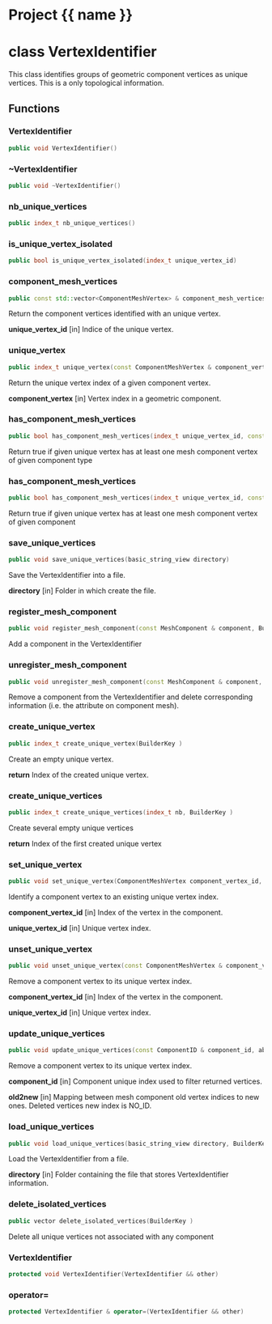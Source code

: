 <script setup>
import {useRoute} from 'vitepress'
const {path} = useRoute()
const tokens = path.split('/')
const words = tokens[2].split('-');
for (let i = 0; i < words.length; i++) {
    words[i] = words[i].charAt(0).toUpperCase() + words[i].slice(1);
    words[i] = words[i].replace('geode', 'Geode')
}
const name = words.join('-');
</script>
# Project {{ name }}

# class VertexIdentifier


 This class identifies groups of geometric component vertices as unique vertices. This is a only topological information.



## Functions

### VertexIdentifier

```cpp
public void VertexIdentifier()
```


### ~VertexIdentifier

```cpp
public void ~VertexIdentifier()
```


### nb_unique_vertices

```cpp
public index_t nb_unique_vertices()
```


### is_unique_vertex_isolated

```cpp
public bool is_unique_vertex_isolated(index_t unique_vertex_id)
```


### component_mesh_vertices

```cpp
public const std::vector<ComponentMeshVertex> & component_mesh_vertices(index_t unique_vertex_id)
```


 Return the component vertices identified with an unique vertex.

**unique_vertex_id** [in] Indice of the unique vertex.

### unique_vertex

```cpp
public index_t unique_vertex(const ComponentMeshVertex & component_vertex)
```


 Return the unique vertex index of a given component vertex.

**component_vertex** [in] Vertex index in a geometric component.

### has_component_mesh_vertices

```cpp
public bool has_component_mesh_vertices(index_t unique_vertex_id, const ComponentType & type)
```


 Return true if given unique vertex has at least one mesh component vertex of given component type

### has_component_mesh_vertices

```cpp
public bool has_component_mesh_vertices(index_t unique_vertex_id, const uuid & component_id)
```


 Return true if given unique vertex has at least one mesh component vertex of given component

### save_unique_vertices

```cpp
public void save_unique_vertices(basic_string_view directory)
```


 Save the VertexIdentifier into a file.

**directory** [in] Folder in which create the file.

### register_mesh_component

```cpp
public void register_mesh_component(const MeshComponent & component, BuilderKey )
```


 Add a component in the VertexIdentifier

### unregister_mesh_component

```cpp
public void unregister_mesh_component(const MeshComponent & component, BuilderKey )
```


 Remove a component from the VertexIdentifier and delete corresponding information (i.e. the attribute on component mesh).

### create_unique_vertex

```cpp
public index_t create_unique_vertex(BuilderKey )
```


 Create an empty unique vertex.

**return** Index of the created unique vertex.

### create_unique_vertices

```cpp
public index_t create_unique_vertices(index_t nb, BuilderKey )
```


 Create several empty unique vertices

**return** Index of the first created unique vertex

### set_unique_vertex

```cpp
public void set_unique_vertex(ComponentMeshVertex component_vertex_id, index_t unique_vertex_id, BuilderKey )
```


 Identify a component vertex to an existing unique vertex index.

**component_vertex_id** [in] Index of the vertex in the component.

**unique_vertex_id** [in] Unique vertex index.

### unset_unique_vertex

```cpp
public void unset_unique_vertex(const ComponentMeshVertex & component_vertex_id, index_t unique_vertex_id, BuilderKey )
```


 Remove a component vertex to its unique vertex index.

**component_vertex_id** [in] Index of the vertex in the component.

**unique_vertex_id** [in] Unique vertex index.

### update_unique_vertices

```cpp
public void update_unique_vertices(const ComponentID & component_id, absl::Span<const index_t> old2new, BuilderKey )
```


 Remove a component vertex to its unique vertex index.

**component_id** [in] Component unique index used to filter returned vertices.

**old2new** [in] Mapping between mesh component old vertex indices to new ones. Deleted vertices new index is NO_ID.

### load_unique_vertices

```cpp
public void load_unique_vertices(basic_string_view directory, BuilderKey )
```


 Load the VertexIdentifier from a file.

**directory** [in] Folder containing the file that stores VertexIdentifier information.

### delete_isolated_vertices

```cpp
public vector delete_isolated_vertices(BuilderKey )
```


 Delete all unique vertices not associated with any component

### VertexIdentifier

```cpp
protected void VertexIdentifier(VertexIdentifier && other)
```


### operator=

```cpp
protected VertexIdentifier & operator=(VertexIdentifier && other)
```




